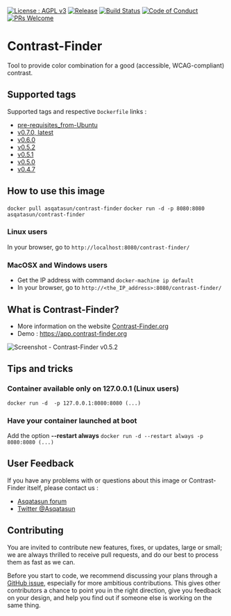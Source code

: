 [![License : AGPL v3](https://img.shields.io/badge/License-AGPL3-blue.svg)](https://github.com/Asqatasun/Contrast-Finder/blob/master/LICENSE) [![Release](https://img.shields.io/github/release/asqatasun/Contrast-Finder.svg)](https://github.com/Asqatasun/Contrast-Finder/releases/latest) [![Build Status](https://travis-ci.org/Asqatasun/Contrast-Finder.svg)](https://travis-ci.org/Asqatasun/Contrast-Finder) [![Code of Conduct](https://img.shields.io/badge/code%20of-conduct-ff69b4.svg?style=flat-square)](https://github.com/Asqatasun/Contrast-Finder/blob/develop/CODE_OF_CONDUCT.md) [![PRs Welcome](https://img.shields.io/badge/PRs-welcome-brightgreen.svg?style=flat-square)](https://github.com/Asqatasun/Contrast-Finder/blob/develop/CONTRIBUTING.md)
 
# Contrast-Finder
Tool to provide color combination for a good (accessible, WCAG-compliant) contrast.

## Supported tags 
Supported tags and respective `Dockerfile` links :

* [pre-requisites_from-Ubuntu](https://github.com/Asqatasun/Contrast-Finder/blob/master/docker/pre-requisites/pre-requisites_from-Ubuntu/Dockerfile)
* [v0.7.0, latest](https://github.com/Asqatasun/Contrast-Finder/blob/master/docker/RELEASE/Dockerfile)
* [v0.6.0](https://github.com/Asqatasun/Contrast-Finder/blob/v0.6.0/docker/RELEASE/Dockerfile)
* [v0.5.2](https://github.com/Asqatasun/Contrast-Finder/blob/v0.5.2/docker/RELEASE/Dockerfile)
* [v0.5.1](https://github.com/Asqatasun/Contrast-Finder/blob/v0.5.1/docker/RELEASE/Dockerfile)
* [v0.5.0](https://github.com/Asqatasun/Contrast-Finder/blob/v0.5.0/docker/RELEASE/Dockerfile)
* [v0.4.7](https://github.com/Asqatasun/Contrast-Finder/blob/v0.4.7/docker/RELEASE/Dockerfile)

## How to use this image
`docker pull asqatasun/contrast-finder` 
`docker run -d -p 8080:8080 asqatasun/contrast-finder` 

### Linux users
In your browser, go to `http://localhost:8080/contrast-finder/` 

### MacOSX and Windows users
* Get the IP address with command `docker-machine ip default`
* In your browser, go to `http://<the_IP_address>:8080/contrast-finder/`  

## What is Contrast-Finder?
* More information on the website [Contrast-Finder.org](https://contrast-finder.org)
* Demo : https://app.contrast-finder.org

![Screenshot - Contrast-Finder v0.5.2](https://raw.githubusercontent.com/Asqatasun/Contrast-Finder/develop/documentation/en/images/screenshot/screenshot.EN_contrast-finder.v0.5.2_2017-07-27_grey_kraken.io-lossy.png)

## Tips and tricks
### Container available only on 127.0.0.1 (Linux users) #### 
`docker run -d  -p 127.0.0.1:8080:8080 (...)` 

### Have your container launched at boot
Add the option **--restart always**
`docker run -d --restart always -p 8080:8080 (...)` 



## User Feedback

If you have any problems with or questions about this image or Contrast-Finder itself, please contact us :
* [Asqatasun forum](https://forum.asqatasun.org/c/contrast-finder) 
* [Twitter @Asqatasun](https://twitter.com/Asqatasun)

## Contributing

You are invited to contribute new features, fixes, or updates, large or small; we are always thrilled to receive pull requests, and do our best to process them as fast as we can.

Before you start to code, we recommend discussing your plans through a [GitHub issue](https://github.com/Asqatasun/Contrast-Finder/issues), especially for more ambitious contributions. This gives other contributors a chance to point you in the right direction, give you feedback on your design, and help you find out if someone else is working on the same thing.


